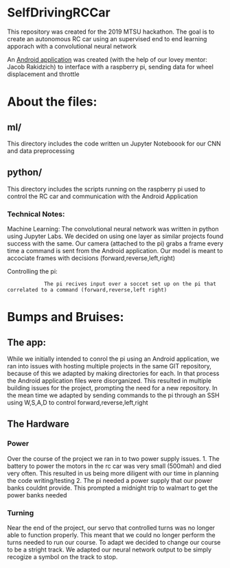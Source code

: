 # SelfDrivingRCCar

This repository was created for the 2019 MTSU hackathon. The goal is to create an autonomous RC car using an supervised end to end learning apporach with a convolutional neural network


An [Android application](https://github.com/JZDesign/SelfDrivingRCCar) was created (with the help of our lovey mentor: Jacob Rakidzich) to interface with a raspberry pi, sending data for wheel displacement and throttle
### 
# About the files:
## ml/
This directory includes the code written un Jupyter Noteboook for our CNN and data preprocessing

## python/
This directory includes the scripts running on the raspberry pi used to control the RC car and communication with the Android Application



### Technical Notes:
Machine Learning:
                The convolutional neural network was written in python using Jupyter Labs. We decided on using one layer as similar projects found success with the same. Our camera (attached to the pi) grabs a frame every time a command is sent from the Android application. Our model is meant to accociate frames with decisions (forward,reverse,left,right)
                
Controlling the pi:

                The pi recives input over a soccet set up on the pi that correlated to a command (forward,reverse,left right)
                
# Bumps and Bruises:
## The app:
While we initially intended to conrol the pi using an Android application, we ran into issues with hosting multiple projects in the same GIT repository, because of this we adapted by making directories for each. In that process the Android application files were disorganized. This resulted in multiple building issues for the project, prompting the need for a new repository. In the mean time we adapted by sending commands to the pi through an SSH using W,S,A,D to control forward,reverse,left,right

## The Hardware
### Power
Over the course of the project we ran in to two power supply issues. 1. The battery to power the motors in the rc car was very small (500mah) and died very often. This resulted in us being more diligent with our time in planning the code writing/testing
2. The pi needed a power supply that our power banks couldnt provide. This prompted a midnight trip to walmart to get the power banks needed

### Turning
Near the end of the project, our servo that controlled turns was no longer able to function properly. This meant that we could no longer perform the turns needed to run our course. To adapt we decided to change our course to be a stright track. We adapted our neural network output to be simply recogize a symbol on the track to stop. 


